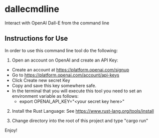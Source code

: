 # dallecmdline
Interact with OpenAI Dall-E from the command line

## Instructions for Use
In order to use this command line tool do the following:

1. Open an account on OpenAI and create an API Key:

- Create an account at https://platform.openai.com/signup
- Go to https://platform.openai.com/account/api-keys
- Click Create new secret Key
- Copy and save this key somewhere safe.
- In the terminal that you will execute this tool you need to set an environment variable as follows:
  - export OPENAI_API_KEY="\<your secret key here\>"

2. Install the Rust Language: See https://www.rust-lang.org/tools/install

3. Change directory into the root of this project and type "cargo run"

Enjoy!
